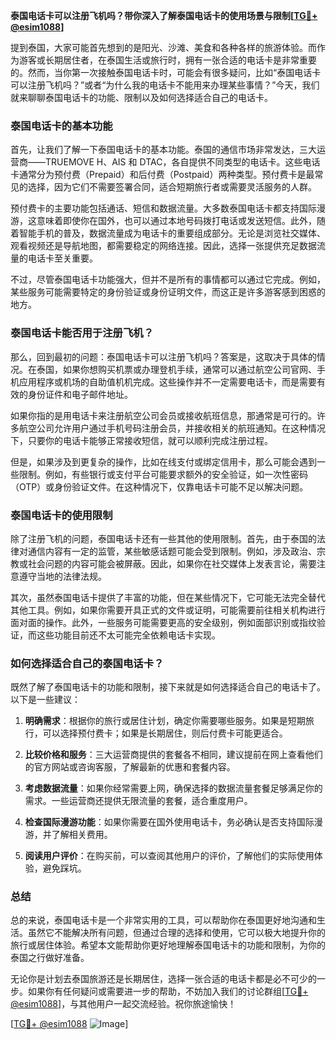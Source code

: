 **泰国电话卡可以注册飞机吗？带你深入了解泰国电话卡的使用场景与限制[[TG💪+ @esim1088](https://t.me/s/esim1088)]**

提到泰国，大家可能首先想到的是阳光、沙滩、美食和各种各样的旅游体验。而作为游客或长期居住者，在泰国生活或旅行时，拥有一张合适的电话卡是非常重要的。然而，当你第一次接触泰国电话卡时，可能会有很多疑问，比如“泰国电话卡可以注册飞机吗？”或者“为什么我的电话卡不能用来办理某些事情？”今天，我们就来聊聊泰国电话卡的功能、限制以及如何选择适合自己的电话卡。

### 泰国电话卡的基本功能

首先，让我们了解一下泰国电话卡的基本功能。泰国的通信市场非常发达，三大运营商——TRUEMOVE H、AIS 和 DTAC，各自提供不同类型的电话卡。这些电话卡通常分为预付费（Prepaid）和后付费（Postpaid）两种类型。预付费卡是最常见的选择，因为它们不需要签署合同，适合短期旅行者或需要灵活服务的人群。

预付费卡的主要功能包括通话、短信和数据流量。大多数泰国电话卡都支持国际漫游，这意味着即使你在国外，也可以通过本地号码拨打电话或发送短信。此外，随着智能手机的普及，数据流量成为电话卡的重要组成部分。无论是浏览社交媒体、观看视频还是导航地图，都需要稳定的网络连接。因此，选择一张提供充足数据流量的电话卡至关重要。

不过，尽管泰国电话卡功能强大，但并不是所有的事情都可以通过它完成。例如，某些服务可能需要特定的身份验证或身份证明文件，而这正是许多游客感到困惑的地方。

### 泰国电话卡能否用于注册飞机？

那么，回到最初的问题：泰国电话卡可以注册飞机吗？答案是，这取决于具体的情况。在泰国，如果你想购买机票或办理登机手续，通常可以通过航空公司官网、手机应用程序或机场的自助值机机完成。这些操作并不一定需要电话卡，而是需要有效的身份证件和电子邮件地址。

如果你指的是用电话卡来注册航空公司会员或接收航班信息，那通常是可行的。许多航空公司允许用户通过手机号码注册会员，并接收相关的航班通知。在这种情况下，只要你的电话卡能够正常接收短信，就可以顺利完成注册过程。

但是，如果涉及到更复杂的操作，比如在线支付或绑定信用卡，那么可能会遇到一些限制。例如，有些银行或支付平台可能要求额外的安全验证，如一次性密码（OTP）或身份验证文件。在这种情况下，仅靠电话卡可能不足以解决问题。

### 泰国电话卡的使用限制

除了注册飞机的问题，泰国电话卡还有一些其他的使用限制。首先，由于泰国的法律对通信内容有一定的监管，某些敏感话题可能会受到限制。例如，涉及政治、宗教或社会问题的内容可能会被屏蔽。因此，如果你在社交媒体上发表言论，需要注意遵守当地的法律法规。

其次，虽然泰国电话卡提供了丰富的功能，但在某些情况下，它可能无法完全替代其他工具。例如，如果你需要开具正式的文件或证明，可能需要前往相关机构进行面对面的操作。此外，一些服务可能需要更高的安全级别，例如面部识别或指纹验证，而这些功能目前还不太可能完全依赖电话卡实现。

### 如何选择适合自己的泰国电话卡？

既然了解了泰国电话卡的功能和限制，接下来就是如何选择适合自己的电话卡了。以下是一些建议：

1. **明确需求**：根据你的旅行或居住计划，确定你需要哪些服务。如果是短期旅行，可以选择预付费卡；如果是长期居住，则后付费卡可能更适合。
   
2. **比较价格和服务**：三大运营商提供的套餐各不相同，建议提前在网上查看他们的官方网站或咨询客服，了解最新的优惠和套餐内容。

3. **考虑数据流量**：如果你经常需要上网，确保选择的数据流量套餐足够满足你的需求。一些运营商还提供无限流量的套餐，适合重度用户。

4. **检查国际漫游功能**：如果你需要在国外使用电话卡，务必确认是否支持国际漫游，并了解相关费用。

5. **阅读用户评价**：在购买前，可以查阅其他用户的评价，了解他们的实际使用体验，避免踩坑。

### 总结

总的来说，泰国电话卡是一个非常实用的工具，可以帮助你在泰国更好地沟通和生活。虽然它不能解决所有问题，但通过合理的选择和使用，它可以极大地提升你的旅行或居住体验。希望本文能帮助你更好地理解泰国电话卡的功能和限制，为你的泰国之行做好准备。

无论你是计划去泰国旅游还是长期居住，选择一张合适的电话卡都是必不可少的一步。如果你有任何疑问或需要进一步的帮助，不妨加入我们的讨论群组[[TG💪+ @esim1088](https://t.me/s/esim1088)]，与其他用户一起交流经验。祝你旅途愉快！

[[TG💪+ @esim1088](https://t.me/s/esim1088) ![Image](https://i.postimg.cc/4NQfJmqS/Snipaste-2025-05-13-00-14-12.png)]